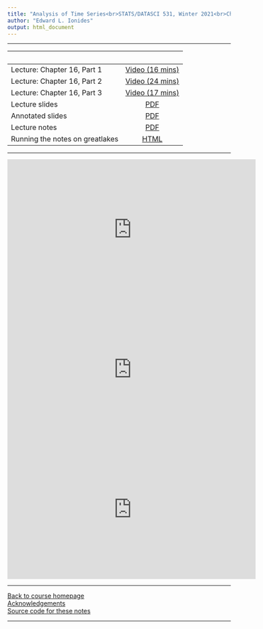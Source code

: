 ```yaml
---
title: "Analysis of Time Series<br>STATS/DATASCI 531, Winter 2021<br>Chapter 16: A case study of financial volatility and a POMP model with observations driving latent dynamics"
author: "Edward L. Ionides"
output: html_document
---
```


----------------------

| &nbsp;          | &nbsp;                                                                            |
|:----------------|:---------------------------------------------------------------------------------:|
| Lecture: Chapter 16, Part 1  | [Video (16 mins)](https://youtu.be/cDcPny96Gcs) |
| Lecture: Chapter 16, Part 2  | [Video (24 mins)](https://youtu.be/TAUDn2RkUWU) |
| Lecture: Chapter 16, Part 3  | [Video (17 mins)](https://youtu.be/XvM991mISJs) |
| Lecture slides  | [PDF](slides.pdf) |
| Annotated slides | [PDF](slides-annotated.pdf) |
| Lecture notes   | [PDF](notes.pdf) |
| Running the notes on greatlakes | [HTML](README.html) |
----------------------

<iframe width="560" height="315" src="https://www.youtube.com/embed/cDcPny96Gcs" frameborder="0" allow="accelerometer; autoplay; clipboard-write; encrypted-media; gyroscope; picture-in-picture" allowfullscreen></iframe>

<iframe width="560" height="315" src="https://www.youtube.com/embed/TAUDn2RkUWU" frameborder="0" allow="accelerometer; autoplay; clipboard-write; encrypted-media; gyroscope; picture-in-picture" allowfullscreen></iframe>

<iframe width="560" height="315" src="https://www.youtube.com/embed/XvM991mISJs" frameborder="0" allow="accelerometer; autoplay; clipboard-write; encrypted-media; gyroscope; picture-in-picture" allowfullscreen></iframe>


----------------------

[Back to course homepage](../index.html)  
[Acknowledgements](../acknowledge.html)  
[Source code for these notes](http://github.com/ionides/531w21/tree/master/16/)


----------------------
